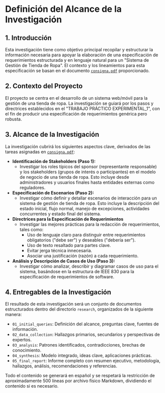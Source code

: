 # Definición del Alcance de la Investigación

## 1. Introducción

Esta investigación tiene como objetivo principal recopilar y estructurar la información necesaria para apoyar la elaboración de una especificación de requerimientos estructurada y en lenguaje natural para un "Sistema de Gestión de Tienda de Ropa". El contexto y los lineamientos para esta especificación se basan en el documento [`consigna.pdf`](../../consigna.pdf) proporcionado.

## 2. Contexto del Proyecto

El proyecto se centra en el desarrollo de un sistema web/móvil para la gestión de una tienda de ropa. La investigación se guiará por los pasos y directrices establecidos en el "TRABAJO PRÁCTICO EXPERIMENTAL_1", con el fin de producir una especificación de requerimientos genérica pero robusta.

## 3. Alcance de la Investigación

La investigación cubrirá los siguientes aspectos clave, derivados de las tareas asignadas en [`consigna.pdf`](../../consigna.pdf):

*   **Identificación de Stakeholders (Paso 1):**
    *   Investigar los roles típicos del sponsor (representante responsable) y los stakeholders (grupos de interés o participantes) en el modelo de negocio de una tienda de ropa. Esto incluye desde administradores y usuarios finales hasta entidades externas como reguladores.
*   **Especificación de Escenarios (Paso 2):**
    *   Investigar cómo definir y detallar escenarios de interacción para un sistema de gestión de tienda de ropa. Esto incluye la descripción del estado inicial, flujo normal, manejo de excepciones, actividades concurrentes y estado final del sistema.
*   **Directrices para la Especificación de Requerimientos**
    *   Investigar las mejores prácticas para la redacción de requerimientos, tales como:
        *   Uso de lenguaje claro para distinguir entre requerimientos obligatorios ("debe ser") y deseables ("debería ser").
        *   Uso de texto resaltado para partes clave.
        *   Evitar jerga técnica innecesaria.
        *   Asociar una justificación (razón) a cada requerimiento.
*   **Análisis y Descripción de Casos de Uso (Paso 3):**
    *   Investigar cómo analizar, describir y diagramar casos de uso para el sistema, basándose en la estructura de IEEE 830 para la especificación de requerimientos de software.

## 4. Entregables de la Investigación

El resultado de esta investigación será un conjunto de documentos estructurados dentro del directorio `research`, organizados de la siguiente manera:
*   `01_initial_queries`: Definición del alcance, preguntas clave, fuentes de información.
*   `02_data_collection`: Hallazgos primarios, secundarios y perspectivas de expertos.
*   `03_analysis`: Patrones identificados, contradicciones, brechas de conocimiento.
*   `04_synthesis`: Modelo integrado, ideas clave, aplicaciones prácticas.
*   `05_final_report`: Informe completo con resumen ejecutivo, metodología, hallazgos, análisis, recomendaciones y referencias.

Todo el contenido se generará en español y se respetará la restricción de aproximadamente 500 líneas por archivo físico Markdown, dividiendo el contenido si es necesario.
